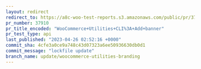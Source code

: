 ```yaml
---
layout: redirect
redirect_to: https://a8c-woo-test-reports.s3.amazonaws.com/public/pr/37910/api/index.html
pr_number: 37910
pr_title_encoded: "WooCommerce+Utilities+CLI%3A+Add+banner"
pr_test_type: api
last_published: "2023-04-26 02:52:16 +0000"
commit_sha: 4cfe3a0ce9a748c43d07323a6ee50936630db0d1
commit_message: "lockfile update"
branch_name: update/woocommerce-utilities-branding
---
```

